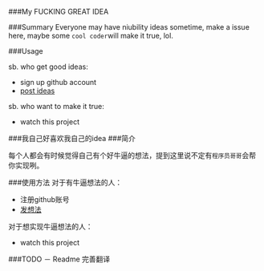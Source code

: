 ###My FUCKING GREAT IDEA

###Summary
Everyone may have niubility ideas sometime, make a issue here, maybe some ```cool coder```will make it true, lol.

###Usage

sb. who get good ideas:
- sign up github account
- [post ideas](https://github.com/zzz6519003/ideas/issues/new)

sb. who want to make it true:
- watch this project



###我自己好喜欢我自己的idea
###简介

每个人都会有时候觉得自己有个好牛逼的想法，提到这里说不定有```程序员哥哥```会帮你实现咧。

###使用方法
对于有牛逼想法的人：

- 注册github账号
- [发想法](https://github.com/zzz6519003/ideas/issues/new)



对于想实现牛逼想法的人：
- watch this project

###TODO
－ Readme 完善翻译
